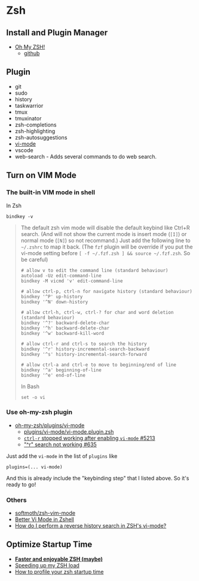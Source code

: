 # Zsh

## Install and Plugin Manager

* [Oh My ZSH!](https://ohmyz.sh/)
  * [github](https://github.com/robbyrussell/oh-my-zsh)

## Plugin

* git
* sudo
* history
* taskwarrior
* tmux
* tmuxinator
* zsh-completions
* zsh-highlighting
* zsh-autosuggestions
* [vi-mode](#Use-oh-my-zsh-plugin)
* vscode
* web-search - Adds several commands to do web search.

## Turn on VIM Mode

### The built-in VIM mode in shell

In Zsh

```zshrc
bindkey -v
```

> The default zsh vim mode will disable the default keybind like Ctrl+R search.
> (And will not show the current mode is insert mode (`[I]`) or normal mode (`[N]`) so not recommand.)
> Just add the following line to `~/.zshrc` to map it back.
> (The `fzf` plugin will be override if you put the vi-mode setting before `[ -f ~/.fzf.zsh ] && source ~/.fzf.zsh`. So be careful)
>
> ```zshrc
> # allow v to edit the command line (standard behaviour)
> autoload -Uz edit-command-line
> bindkey -M vicmd 'v' edit-command-line
>
> # allow ctrl-p, ctrl-n for navigate history (standard behaviour)
> bindkey '^P' up-history
> bindkey '^N' down-history
>
> # allow ctrl-h, ctrl-w, ctrl-? for char and word deletion (standard behaviour)
> bindkey '^?' backward-delete-char
> bindkey '^h' backward-delete-char
> bindkey '^w' backward-kill-word
>
> # allow ctrl-r and ctrl-s to search the history
> bindkey '^r' history-incremental-search-backward
> bindkey '^s' history-incremental-search-forward
>
> # allow ctrl-a and ctrl-e to move to beginning/end of line
> bindkey '^a' beginning-of-line
> bindkey '^e' end-of-line
> ```
>
> In Bash
>
> ```bashrc
> set -o vi
> ```

### Use oh-my-zsh plugin

* [oh-my-zsh/plugins/vi-mode](https://github.com/robbyrussell/oh-my-zsh/tree/master/plugins/vi-mode)
  * [plugins/vi-mode/vi-mode.plugin.zsh](https://github.com/robbyrussell/oh-my-zsh/blob/master/plugins/vi-mode/vi-mode.plugin.zsh)
  * [`ctrl-r` stopped working after enabling `vi-mode` #5213](https://github.com/robbyrussell/oh-my-zsh/issues/5213)
  * ["^r" search not working #635](https://github.com/robbyrussell/oh-my-zsh/issues/635)

Just add the `vi-mode` in the list of `plugins` like

```zshrc
plugins=(... vi-mode)
```

And this is already include the "keybinding step" that I listed above. So it's ready to go!

### Others

* [softmoth/zsh-vim-mode](https://github.com/softmoth/zsh-vim-mode)
* [Better Vi Mode in Zshell](http://stratus3d.com/blog/2017/10/26/better-vi-mode-in-zshell/)
* [How do I perform a reverse history search in ZSH's vi-mode?](https://unix.stackexchange.com/questions/44115/how-do-i-perform-a-reverse-history-search-in-zshs-vi-mode)

## Optimize Startup Time

* [**Faster and enjoyable ZSH (maybe)**](https://htr3n.github.io/2018/07/faster-zsh/)
* [Speeding up my ZSH load](https://carlosbecker.com/posts/speeding-up-zsh/)
* [How to profile your zsh startup time](https://esham.io/2018/02/zsh-profiling)
